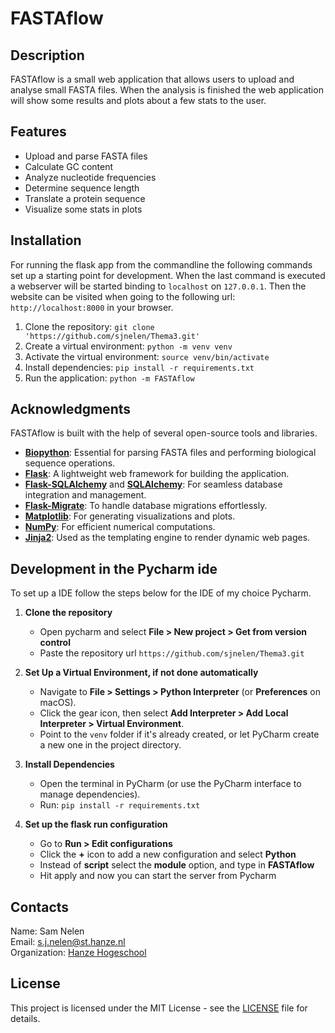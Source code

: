 # FASTAflow 

## Description
FASTAflow is a small web application that allows users to upload and analyse small 
FASTA files. When the analysis is finished the web application will show some results 
and plots about a few stats to the user.

## Features
* Upload and parse FASTA files
* Calculate GC content
* Analyze nucleotide frequencies
* Determine sequence length
* Translate a protein sequence
* Visualize some stats in plots

## Installation
For running the flask app from the commandline the following commands set up a starting
point for development. When the last command is executed a webserver will be started 
binding to `localhost` on `127.0.0.1`. Then the website can be visited when going to the
following url: `http://localhost:8000` in your browser.

1. Clone the repository: `git clone 'https://github.com/sjnelen/Thema3.git'`
2. Create a virtual environment: `python -m venv venv`
3. Activate the virtual environment: `source venv/bin/activate`
4. Install dependencies: `pip install -r requirements.txt`
5. Run the application: `python -m FASTAflow`

## Acknowledgments  
FASTAflow is built with the help of several open-source tools and libraries.

- **[Biopython](https://biopython.org/)**: Essential for parsing FASTA files and performing biological sequence operations.  
- **[Flask](https://flask.palletsprojects.com/)**: A lightweight web framework for building the application.  
- **[Flask-SQLAlchemy](https://flask-sqlalchemy.palletsprojects.com/)** and **[SQLAlchemy](https://www.sqlalchemy.org/)**: 
For seamless database integration and management.  
- **[Flask-Migrate](https://flask-migrate.readthedocs.io/)**: To handle database migrations effortlessly.  
- **[Matplotlib](https://matplotlib.org/)**: For generating visualizations and plots.  
- **[NumPy](https://numpy.org/)**: For efficient numerical computations.  
- **[Jinja2](https://palletsprojects.com/p/jinja/)**: Used as the templating engine to render dynamic web pages.

## Development in the Pycharm ide
To set up a IDE follow the steps below for the IDE of my choice Pycharm. 
1. **Clone the repository**
   * Open pycharm and select **File > New project > Get from version control**
   * Paste the repository url `https://github.com/sjnelen/Thema3.git`

2. **Set Up a Virtual Environment, if not done automatically**  
   - Navigate to **File > Settings > Python Interpreter** (or **Preferences** on macOS).  
   - Click the gear icon, then select **Add Interpreter > Add Local Interpreter > Virtual Environment**.  
   - Point to the `venv` folder if it's already created, or let PyCharm create a new one in the project directory.  

3. **Install Dependencies**  
   - Open the terminal in PyCharm (or use the PyCharm interface to manage dependencies).  
   - Run: `pip install -r requirements.txt`

4. **Set up the flask run configuration**
   - Go to **Run > Edit configurations** 
   - Click the **+** icon to add a new configuration and select **Python**
   - Instead of **script** select the **module** option, and type in **FASTAflow**
   - Hit apply and now you can start the server from Pycharm



## Contacts
Name: Sam Nelen  
Email: s.j.nelen@st.hanze.nl  
Organization: [Hanze Hogeschool](https://www.hanze.nl/nl) 

## License
This project is licensed under the MIT License - see the [LICENSE](LICENSE) file for details.
